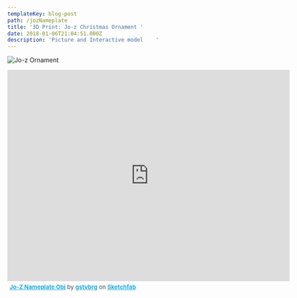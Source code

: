 ```yaml
---
templateKey: blog-post
path: /jozNameplate
title: '3D Print: Jo-z Christmas Ornament '
date: 2018-01-06T21:04:51.000Z
description: 'Picture and Interactive model    '
---
```

![Jo-z Ornament](https://i.imgur.com/tJVvPHE.jpg)

<div class="sketchfab-embed-wrapper"><iframe width="640" height="480" src="https://sketchfab.com/models/18a793c81fd34b54ba750c4dd44a178c/embed?autostart=1" frameborder="0" allowvr allowfullscreen mozallowfullscreen="true" webkitallowfullscreen="true" onmousewheel=""></iframe>

<p style="font-size: 13px; font-weight: normal; margin: 5px; color: #4A4A4A;">
    <a href="https://sketchfab.com/models/18a793c81fd34b54ba750c4dd44a178c?utm_medium=embed&utm_source=website&utm_campain=share-popup" target="_blank" style="font-weight: bold; color: #1CAAD9;">Jo-Z Nameplate Obj</a>
    by <a href="https://sketchfab.com/gstvbrg?utm_medium=embed&utm_source=website&utm_campain=share-popup" target="_blank" style="font-weight: bold; color: #1CAAD9;">gstvbrg</a>
    on <a href="https://sketchfab.com?utm_medium=embed&utm_source=website&utm_campain=share-popup" target="_blank" style="font-weight: bold; color: #1CAAD9;">Sketchfab</a>
</p>
</div><br/>
